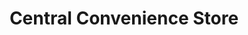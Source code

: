 ---
title: "Central Convenience Store"
url: /davao-city/central-convenience-store-matina-pangi-road/
shop: convenience
---